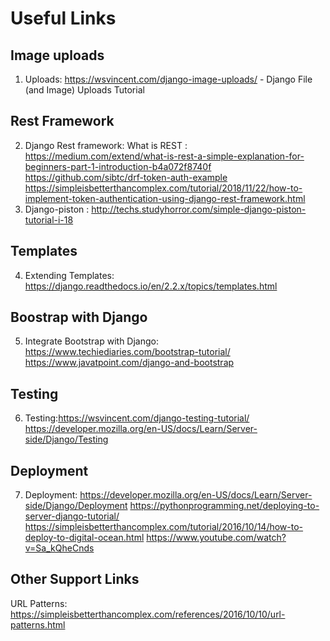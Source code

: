 # Useful Links
## Image uploads
1. Uploads: https://wsvincent.com/django-image-uploads/ - Django File (and Image) Uploads Tutorial

## Rest Framework
2. Django Rest framework:
What is REST : https://medium.com/extend/what-is-rest-a-simple-explanation-for-beginners-part-1-introduction-b4a072f8740f
https://github.com/sibtc/drf-token-auth-example
https://simpleisbetterthancomplex.com/tutorial/2018/11/22/how-to-implement-token-authentication-using-django-rest-framework.html
3. Django-piston : http://techs.studyhorror.com/simple-django-piston-tutorial-i-18

## Templates
4. Extending Templates: https://django.readthedocs.io/en/2.2.x/topics/templates.html

## Boostrap with Django
5. Integrate Bootstrap with Django: https://www.techiediaries.com/bootstrap-tutorial/
https://www.javatpoint.com/django-and-bootstrap

## Testing
6. Testing:https://wsvincent.com/django-testing-tutorial/
https://developer.mozilla.org/en-US/docs/Learn/Server-side/Django/Testing

## Deployment
7. Deployment:
https://developer.mozilla.org/en-US/docs/Learn/Server-side/Django/Deployment
https://pythonprogramming.net/deploying-to-server-django-tutorial/
https://simpleisbetterthancomplex.com/tutorial/2016/10/14/how-to-deploy-to-digital-ocean.html
https://www.youtube.com/watch?v=Sa_kQheCnds

## Other Support Links
URL Patterns: https://simpleisbetterthancomplex.com/references/2016/10/10/url-patterns.html
